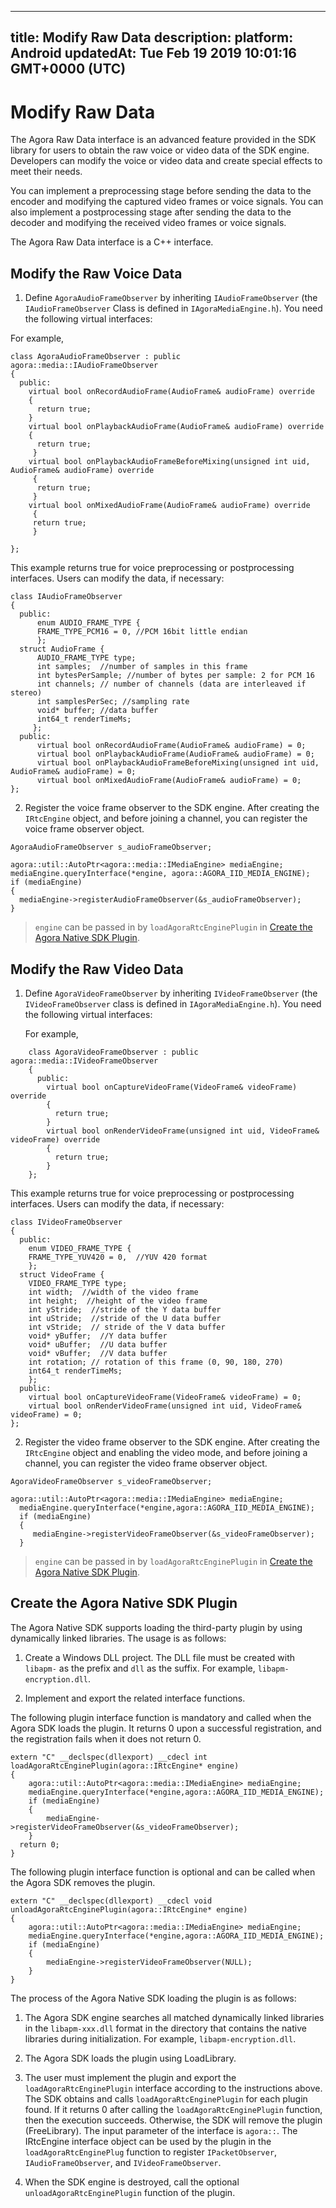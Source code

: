 
---
title: Modify Raw Data
description: 
platform: Android
updatedAt: Tue Feb 19 2019 10:01:16 GMT+0000 (UTC)
---
# Modify Raw Data
The Agora Raw Data interface is an advanced feature provided in the SDK library for users to obtain the raw voice or video data of the SDK engine. Developers can modify the voice or video data and create special effects to meet their needs.

You can implement a preprocessing stage before sending the data to the encoder and modifying the captured video frames or voice signals. You can also implement a postprocessing stage after sending the data to the decoder and modifying the received video frames or voice signals.

The Agora Raw Data interface is a C++ interface. 

## Modify the Raw Voice Data

1.  Define <code>AgoraAudioFrameObserver</code> by inheriting <code>IAudioFrameObserver</code> (the <code>IAudioFrameObserver</code> Class is defined in <code>IAgoraMediaEngine.h</code>). You need the following virtual interfaces:


For example,

```
class AgoraAudioFrameObserver : public agora::media::IAudioFrameObserver
{
  public:
    virtual bool onRecordAudioFrame(AudioFrame& audioFrame) override
    {
      return true;
    }
    virtual bool onPlaybackAudioFrame(AudioFrame& audioFrame) override
    {
      return true;
     }
    virtual bool onPlaybackAudioFrameBeforeMixing(unsigned int uid, AudioFrame& audioFrame) override
     {
      return true;
     }
    virtual bool onMixedAudioFrame(AudioFrame& audioFrame) override
     {
     return true;
     }

};
```

This example returns true for voice preprocessing or postprocessing interfaces. Users can modify the data, if necessary:

```
class IAudioFrameObserver
{
  public:
      enum AUDIO_FRAME_TYPE {
      FRAME_TYPE_PCM16 = 0, //PCM 16bit little endian
      };
  struct AudioFrame {
      AUDIO_FRAME_TYPE type;
      int samples;  //number of samples in this frame
      int bytesPerSample; //number of bytes per sample: 2 for PCM 16
      int channels; // number of channels (data are interleaved if stereo)
      int samplesPerSec; //sampling rate
      void* buffer; //data buffer
      int64_t renderTimeMs;
     };
  public:
      virtual bool onRecordAudioFrame(AudioFrame& audioFrame) = 0;
      virtual bool onPlaybackAudioFrame(AudioFrame& audioFrame) = 0;
      virtual bool onPlaybackAudioFrameBeforeMixing(unsigned int uid, AudioFrame& audioFrame) = 0;
      virtual bool onMixedAudioFrame(AudioFrame& audioFrame) = 0;
};
```

2.  Register the voice frame observer to the SDK engine. After creating the <code>IRtcEngine</code> object, and before joining a channel, you can register the voice frame observer object.


```
AgoraAudioFrameObserver s_audioFrameObserver;

agora::util::AutoPtr<agora::media::IMediaEngine> mediaEngine;
mediaEngine.queryInterface(*engine, agora::AGORA_IID_MEDIA_ENGINE);
if (mediaEngine)
{
  mediaEngine->registerAudioFrameObserver(&s_audioFrameObserver);
}
```

> <code>engine</code> can be passed in by <code>loadAgoraRtcEnginePlugin</code> in [Create the Agora Native SDK Plugin](#create_plugin).

## Modify the Raw Video Data

1.  Define <code>AgoraVideoFrameObserver</code> by inheriting <code>IVideoFrameObserver</code> (the <code>IVideoFrameObserver</code> class is defined in <code>IAgoraMediaEngine.h</code>). You need the following virtual interfaces:

    For example,

```
    class AgoraVideoFrameObserver : public agora::media::IVideoFrameObserver
    {
      public:
        virtual bool onCaptureVideoFrame(VideoFrame& videoFrame) override
        {
          return true;
        }
        virtual bool onRenderVideoFrame(unsigned int uid, VideoFrame& videoFrame) override
        {
          return true;
        }
    };
```


This example returns true for voice preprocessing or postprocessing interfaces. Users can modify the data, if necessary:

```
class IVideoFrameObserver
{
  public:
    enum VIDEO_FRAME_TYPE {
    FRAME_TYPE_YUV420 = 0,  //YUV 420 format
    };
  struct VideoFrame {
    VIDEO_FRAME_TYPE type;
    int width;  //width of the video frame
    int height;  //height of the video frame
    int yStride;  //stride of the Y data buffer
    int uStride;  //stride of the U data buffer
    int vStride;  // stride of the V data buffer
    void* yBuffer;  //Y data buffer
    void* uBuffer;  //U data buffer
    void* vBuffer;  //V data buffer
    int rotation; // rotation of this frame (0, 90, 180, 270)
    int64_t renderTimeMs;
    };
  public:
    virtual bool onCaptureVideoFrame(VideoFrame& videoFrame) = 0;
    virtual bool onRenderVideoFrame(unsigned int uid, VideoFrame& videoFrame) = 0;
};
```

2.  Register the video frame observer to the SDK engine. After creating the <code>IRtcEngine</code> object and enabling the video mode, and before joining a channel, you can register the video frame observer object.


```
AgoraVideoFrameObserver s_videoFrameObserver;

agora::util::AutoPtr<agora::media::IMediaEngine> mediaEngine;
  mediaEngine.queryInterface(*engine,agora::AGORA_IID_MEDIA_ENGINE);
  if (mediaEngine)
  {
     mediaEngine->registerVideoFrameObserver(&s_videoFrameObserver);
  }
```

> <code>engine</code> can be passed in by <code>loadAgoraRtcEnginePlugin</code> in [Create the Agora Native SDK Plugin](#create_plugin).

<a name="create_plugin"></a>
## Create the Agora Native SDK Plugin

The Agora Native SDK supports loading the third-party plugin by using dynamically linked libraries. The usage is as follows:

1.  Create a Windows DLL project. The DLL file must be created with <code>libapm-</code> as the prefix and <code>dll</code> as the suffix. For example, <code>libapm-encryption.dll</code>.

2.  Implement and export the related interface functions.


The following plugin interface function is mandatory and called when the Agora SDK loads the plugin. It returns 0 upon a successful registration, and the registration fails when it does not return 0.

```
extern "C" __declspec(dllexport) __cdecl int loadAgoraRtcEnginePlugin(agora::IRtcEngine* engine)
{
    agora::util::AutoPtr<agora::media::IMediaEngine> mediaEngine;
    mediaEngine.queryInterface(*engine,agora::AGORA_IID_MEDIA_ENGINE);
    if (mediaEngine)
    {
        mediaEngine->registerVideoFrameObserver(&s_videoFrameObserver);
    }
  return 0;
}
```

The following plugin interface function is optional and can be called when the Agora SDK removes the plugin.

```
extern "C" __declspec(dllexport) __cdecl void unloadAgoraRtcEnginePlugin(agora::IRtcEngine* engine)
{
    agora::util::AutoPtr<agora::media::IMediaEngine> mediaEngine;
    mediaEngine.queryInterface(*engine,agora::AGORA_IID_MEDIA_ENGINE);
    if (mediaEngine)
    {
        mediaEngine->registerVideoFrameObserver(NULL);
    }
}
```

The process of the Agora Native SDK loading the plugin is as follows:

1.  The Agora SDK engine searches all matched dynamically linked libraries in the <code>libapm-xxx.dll</code> format in the directory that contains the native libraries during initialization. For example, <code>libapm-encryption.dll</code>.

2.  The Agora SDK loads the plugin using LoadLibrary.

3.  The user must implement the plugin and export the <code>loadAgoraRtcEnginePlugin</code> interface according to the instructions above. The SDK obtains and calls <code>loadAgoraRtcEnginePlugin</code> for each plugin found. If it returns 0 after calling the <code>loadAgoraRtcEnginePlugin</code> function, then the execution succeeds. Otherwise, the SDK will remove the plugin (FreeLibrary). The input parameter of the interface is <code>agora::</code>. The IRtcEngine interface object can be used by the plugin in the <code>loadAgoraRtcEnginePlug</code> function to register <code>IPacketObserver</code>, <code>IAudioFrameObserver</code>, and <code>IVideoFrameObserver</code>.

4.  When the SDK engine is destroyed, call the optional <code>unloadAgoraRtcEnginePlugin</code> function of the plugin.



